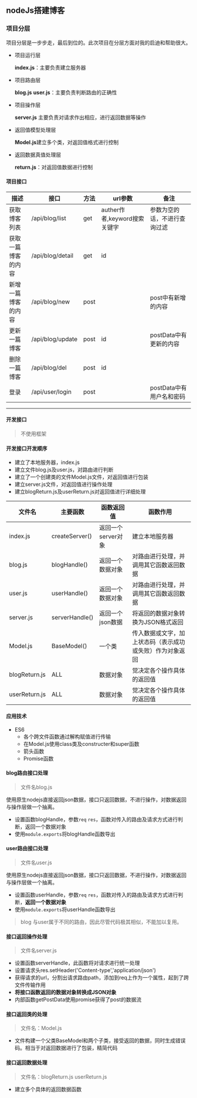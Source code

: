 ## nodeJs搭建博客

### 项目分层

项目分层是一步步走，最后到位的。此次项目在分层方面对我的启迪和帮助很大。

- 项目运行层

   **index.js**：主要负责建立服务器

- 项目路由层

   **blog.js** **user.js**：主要负责判断路由的正确性

- 项目操作层

   **server.js** 主要负责对请求作出相应，进行返回数据等操作

- 返回值模型处理层

   **Model.js**建立多个类，对返回值格式进行控制

- 返回数据真值处理层

  **return.js**：对返回值数据进行控制

#### 项目接口

| 描述               | 接口             | 方法 | url参数                      | 备注                         |
| ------------------ | ---------------- | ---- | ---------------------------- | ---------------------------- |
| 获取博客列表       | /api/blog/list   | get  | auther作者,keyword搜索关键字 | 参数为空的话，不进行查询过滤 |
| 获取一篇博客的内容 | /api/blog/detail | get  | id                           |                              |
| 新增一篇博客的内容 | /api/blog/new    | post |                              | post中有新增的内容           |
| 更新一篇博客       | /api/blog/update | post | id                           | postData中有更新的内容       |
| 删除一篇博客       | /api/blog/del    | post | id                           |                              |
| 登录               | /api/user/login  | post |                              | postData中有用户名和密码     |

------

#### 开发接口

> 不使用框架

#### 开发接口开发顺序

- 建立了本地服务器，index.js
- 建立文件blog.js及user.js，对路由进行判断
- 建立了一个创建类的文件Model.js文件，对返回值进行包装
- 建立server.js文件，对返回值进行操作处理
- 建立blogReturn.js及userReturn.js对返回值进行详细处理

| 文件名        | 主要函数       | 函数返回值         | 函数作用                                                 |
| ------------- | -------------- | ------------------ | -------------------------------------------------------- |
| index.js      | createServer() | 返回一个server对象 | 建立本地服务器                                           |
| blog.js       | blogHandle()   | 返回一个数据对象   | 对路由进行处理，并调用其它函数返回数据                   |
| user.js       | userHandle()   | 返回一个数据对象   | 对路由进行处理，并调用其它函数返回数据                   |
| server.js     | serverHandle() | 返回一个json数据   | 将返回的数据对象转换为JSON格式返回                       |
| Model.js      | BaseModel()    | 一个类             | 传入数据或文字，加上状态码（表示成功或失败）作为对象返回 |
| blogReturn.js | ALL            | 数据对象           | 觉决定各个操作具体的返回值                               |
| userReturn.js | ALL            | 数据对象           | 觉决定各个操作具体的返回值                               |



#### 应用技术

- ES6
  - 各个跨文件函数通过解构赋值进行传输
  - 在Model.js使用class类及constructer和super函数
  - 箭头函数
  - Promise函数

#### blog路由接口处理

> 文件名blog.js

使用原生nodejs直接返回json数据，接口只返回数据，不进行操作，对数据返回与操作层做一个抽离。

- 设置函数blogHandle，参数`req` `res`，函数对传入的路由及请求方式进行判断，返回一个数据对象
- 使用`module.exports`将blogHandle函数导出

#### user路由接口处理

> 文件名user.js

使用原生nodejs直接返回json数据，接口只返回数据，不进行操作，对数据返回与操作层做一个抽离。

- 设置函数userHandle，参数`req` `res`，函数对传入的路由及请求方式进行判断，**返回一个数据对象**
- 使用`module.exports`将userHandle函数导出

> blog 与user属于不同的路由，因此尽管代码极其相似，不能加以复用。

#### 接口返回操作处理

> 文件名server.js

- 设置函数serverHandle，此函数将对请求进行统一处理
- 设置请求头res.setHeader('Content-type','application/json')
- 获得请求的url，分割出请求路由path，添加到req上作为一个属性，起到了跨文件传输作用
- **将接口函数返回的数据对象转换成JSON对象**
- 内部函数getPostData使用promise获得了post的数据流

#### 接口返回类的处理

> 文件名：Model.js

- 文件构建一个父类BaseModel和两个子类，接受返回的数据，同时生成错误码。相当于对返回数据进行了包装，精简代码

#### 接口返回数据处理

> 文件名：blogReturn.js userReturn.js

- 建立多个具体的返回数据函数

